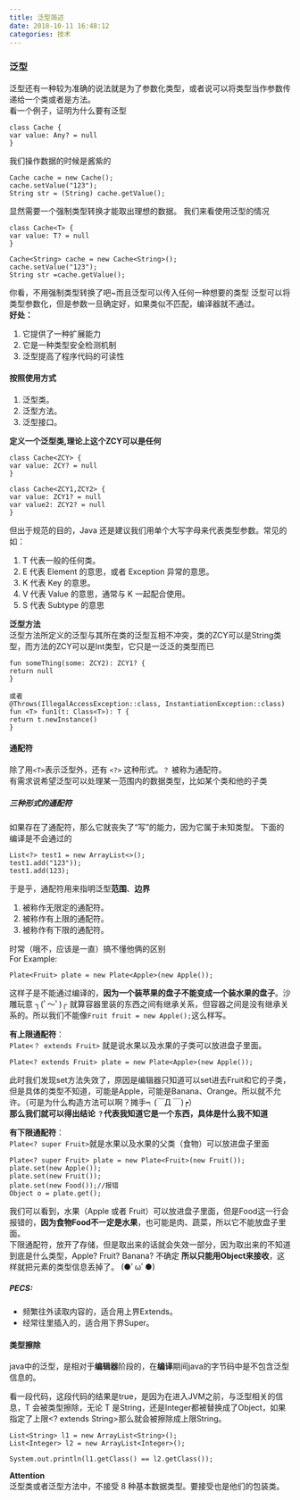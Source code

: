 ```yaml
---
title: 泛型简述
date: 2018-10-11 16:48:12
categories: 技术
---
```

### 泛型
泛型还有一种较为准确的说法就是为了参数化类型，或者说可以将类型当作参数传递给一个类或者是方法。  
看一个例子，证明为什么要有泛型
<!--more-->

``` 
class Cache {
var value: Any? = null
}
```

我们操作数据的时候是酱紫的

```        
Cache cache = new Cache();
cache.setValue("123");
String str = (String) cache.getValue();

```
显然需要一个强制类型转换才能取出理想的数据。
我们来看使用泛型的情况

```
class Cache<T> {
var value: T? = null
}

Cache<String> cache = new Cache<String>();
cache.setValue("123");
String str =cache.getValue();
```
你看，不用强制类型转换了吧~而且泛型可以传入任何一种想要的类型
泛型可以将类型参数化，但是参数一旦确定好，如果类似不匹配，编译器就不通过。  
**好处：**  
1. 它提供了一种扩展能力  
2. 它是一种类型安全检测机制  
3. 泛型提高了程序代码的可读性  

#### 按照使用方式
1. 泛型类。 
2. 泛型方法。 
3. 泛型接口。

**定义一个泛型类,理论上这个ZCY可以是任何**

```
class Cache<ZCY> {
var value: ZCY? = null
}
```

```
class Cache<ZCY1,ZCY2> {
var value: ZCY1? = null
var value2: ZCY2? = null
}
```

但出于规范的目的，Java 还是建议我们用单个大写字母来代表类型参数。常见的如：

1. T 代表一般的任何类。 
2. E 代表 Element 的意思，或者 Exception 异常的意思。 
3. K 代表 Key 的意思。 
4. V 代表 Value 的意思，通常与 K 一起配合使用。 
5. S 代表 Subtype 的意思

**泛型方法**  
泛型方法所定义的泛型与其所在类的泛型互相不冲突，类的ZCY可以是String类型，而方法的ZCY可以是Int类型，它只是一泛泛的类型而已

```
fun someThing(some: ZCY2): ZCY1? {
return null
}

或者
@Throws(IllegalAccessException::class, InstantiationException::class)
fun <T> fun1(t: Class<T>): T {
return t.newInstance()
}

```
#### 通配符
除了用` <T> `表示泛型外，还有 `<?>` 这种形式。`？` 被称为通配符。  
有需求说希望泛型可以处理某一范围内的数据类型，比如某个类和他的子类  
##### 三种形式的通配符

如果存在了通配符，那么它就丧失了“写”的能力，因为它属于未知类型。
下面的编译是不会通过的

```
List<?> test1 = new ArrayList<>();
test1.add("123"));
test1.add(123);

```
于是乎，通配符用来指明泛型**范围**、**边界**

1. <?> 被称作无限定的通配符。
2. <? extends T> 被称作有上限的通配符。
3. <? super T> 被称作有下限的通配符。 

时常（哦不，应该是一直）搞不懂他俩的区别  
For Example:

```
Plate<Fruit> plate = new Plate<Apple>(new Apple());
```
这样子是不能通过编译的，**因为一个装苹果的盘子不能变成一个装水果的盘子**。沙雕玩意 ┐(ﾟ～ﾟ)┌ 
就算容器里装的东西之间有继承关系，但容器之间是没有继承关系的。所以我们不能像`Fruit fruit = new Apple();`这么样写。

**有上限通配符**：   
`Plate<？ extends Fruit>`
就是说水果以及水果的子类可以放进盘子里面。

```
Plate<? extends Fruit> plate = new Plate<Apple>(new Apple());
```
此时我们发现set方法失效了，原因是编辑器只知道可以set进去Fruit和它的子类，但是具体的类型不知道，可能是Apple，可能是Banana、Orange。所以就不允许。（可是为什么构造方法可以啊？摊手┑(￣Д ￣)┍）  
**那么我们就可以得出结论 `？`代表我知道它是一个东西，具体是什么我不知道**  

**有下限通配符**：  
`Plate<? super Fruit>`就是水果以及水果的父类（食物）可以放进盘子里面

```
Plate<? super Fruit> plate = new Plate<Fruit>(new Fruit());
plate.set(new Apple());
plate.set(new Fruit());
plate.set(new Food());//报错
Object o = plate.get();
```
我们可以看到，水果（Apple 或者 Fruit）可以放进盘子里面，但是Food这一行会报错的，**因为食物Food不一定是水果**，也可能是肉、蔬菜，所以它不能放盘子里面。  
下限通配符，放开了存储，但是取出来的话就会失效一部分，因为取出来的不知道到底是什么类型，Apple? Fruit? Banana? 不确定 **所以只能用Object来接收**，这样就把元素的类型信息丢掉了。 (●ﾟωﾟ●)

##### PECS:  

* 频繁往外读取内容的，适合用上界Extends。
* 经常往里插入的，适合用下界Super。

#### 类型擦除

java中的泛型，是相对于**编辑器**阶段的，在**编译**期间java的字节码中是不包含泛型信息的。

看一段代码，这段代码的结果是true，是因为在进入JVM之前，与泛型相关的信息，T 会被类型擦除，无论 T 是String，还是Integer都被替换成了Object，如果指定了上限<? extends String>那么就会被擦除成上限String。

```
List<String> l1 = new ArrayList<String>();
List<Integer> l2 = new ArrayList<Integer>();

System.out.println(l1.getClass() == l2.getClass());
```

**Attention**  
泛型类或者泛型方法中，不接受 8 种基本数据类型。要接受也是他们的包装类。  
